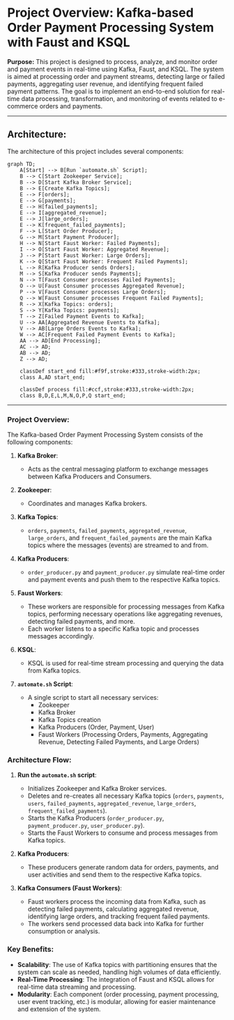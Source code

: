 # Project Overview: Kafka-based Order Payment Processing System with Faust and KSQL

**Purpose:**
This project is designed to process, analyze, and monitor order and payment events in real-time using Kafka, Faust, and KSQL. The system is aimed at processing order and payment streams, detecting large or failed payments, aggregating user revenue, and identifying frequent failed payment patterns. The goal is to implement an end-to-end solution for real-time data processing, transformation, and monitoring of events related to e-commerce orders and payments.

***
## Architecture:
The architecture of this project includes several components:




```mermaid
graph TD;
    A[Start] --> B[Run `automate.sh` Script];
    B --> C[Start Zookeeper Service];
    B --> D[Start Kafka Broker Service];
    B --> E[Create Kafka Topics];
    E --> F[orders];
    E --> G[payments];
    E --> H[failed_payments];
    E --> I[aggregated_revenue];
    E --> J[large_orders];
    E --> K[frequent_failed_payments];
    F --> L[Start Order Producer];
    G --> M[Start Payment Producer];
    H --> N[Start Faust Worker: Failed Payments];
    I --> O[Start Faust Worker: Aggregated Revenue];
    J --> P[Start Faust Worker: Large Orders];
    K --> Q[Start Faust Worker: Frequent Failed Payments];
    L --> R[Kafka Producer sends Orders];
    M --> S[Kafka Producer sends Payments];
    N --> T[Faust Consumer processes Failed Payments];
    O --> U[Faust Consumer processes Aggregated Revenue];
    P --> V[Faust Consumer processes Large Orders];
    Q --> W[Faust Consumer processes Frequent Failed Payments];
    R --> X[Kafka Topics: orders];
    S --> Y[Kafka Topics: payments];
    T --> Z[Failed Payment Events to Kafka];
    U --> AA[Aggregated Revenue Events to Kafka];
    V --> AB[Large Orders Events to Kafka];
    W --> AC[Frequent Failed Payment Events to Kafka];
    AA --> AD[End Processing];
    AC --> AD;
    AB --> AD;
    Z --> AD;

    classDef start_end fill:#f9f,stroke:#333,stroke-width:2px;
    class A,AD start_end;
    
    classDef process fill:#ccf,stroke:#333,stroke-width:2px;
    class B,D,E,L,M,N,O,P,Q start_end;
```
***

### Project Overview:
The Kafka-based Order Payment Processing System consists of the following components:

1. **Kafka Broker**:
   - Acts as the central messaging platform to exchange messages between Kafka Producers and Consumers.
   
2. **Zookeeper**:
   - Coordinates and manages Kafka brokers.
   
3. **Kafka Topics**:
   - `orders`, `payments`, `failed_payments`, `aggregated_revenue`, `large_orders`, and `frequent_failed_payments` are the main Kafka topics where the messages (events) are streamed to and from.
   
4. **Kafka Producers**:
   - `order_producer.py` and `payment_producer.py` simulate real-time order and payment events and push them to the respective Kafka topics.
   
5. **Faust Workers**:
   - These workers are responsible for processing messages from Kafka topics, performing necessary operations like aggregating revenues, detecting failed payments, and more. 
   - Each worker listens to a specific Kafka topic and processes messages accordingly.
   
6. **KSQL**:
   - KSQL is used for real-time stream processing and querying the data from Kafka topics.
   
7. **`automate.sh` Script**:
   - A single script to start all necessary services:
     - Zookeeper
     - Kafka Broker
     - Kafka Topics creation
     - Kafka Producers (Order, Payment, User)
     - Faust Workers (Processing Orders, Payments, Aggregating Revenue, Detecting Failed Payments, and Large Orders)

### Architecture Flow:
1. **Run the `automate.sh` script**:
   - Initializes Zookeeper and Kafka Broker services.
   - Deletes and re-creates all necessary Kafka topics (`orders`, `payments`, `users`, `failed_payments`, `aggregated_revenue`, `large_orders`, `frequent_failed_payments`).
   - Starts the Kafka Producers (`order_producer.py`, `payment_producer.py`, `user_producer.py`).
   - Starts the Faust Workers to consume and process messages from Kafka topics.
   
2. **Kafka Producers**:
   - These producers generate random data for orders, payments, and user activities and send them to the respective Kafka topics.
   
3. **Kafka Consumers (Faust Workers)**:
   - Faust workers process the incoming data from Kafka, such as detecting failed payments, calculating aggregated revenue, identifying large orders, and tracking frequent failed payments.
   - The workers send processed data back into Kafka for further consumption or analysis.

### Key Benefits:
- **Scalability**: The use of Kafka topics with partitioning ensures that the system can scale as needed, handling high volumes of data efficiently.
- **Real-Time Processing**: The integration of Faust and KSQL allows for real-time data streaming and processing.
- **Modularity**: Each component (order processing, payment processing, user event tracking, etc.) is modular, allowing for easier maintenance and extension of the system.


